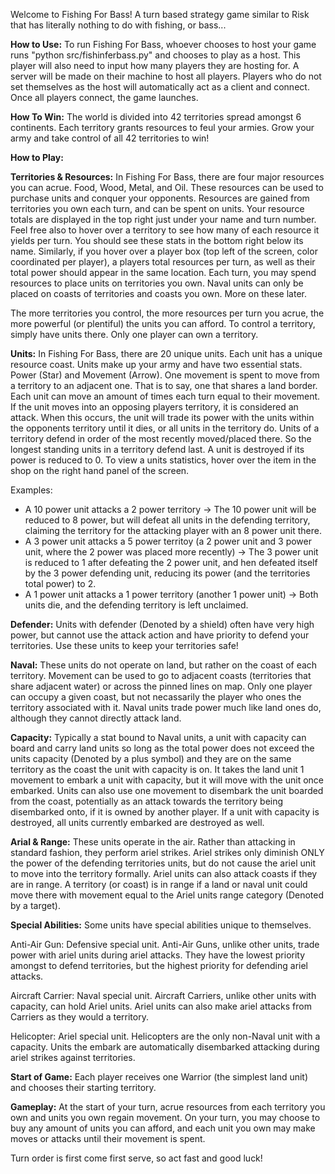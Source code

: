 Welcome to Fishing For Bass! A turn based strategy game similar to Risk that has literally nothing to do with fishing, or bass...

**How to Use:**
To run Fishing For Bass, whoever chooses to host your game runs "python src/fishinferbass.py" and chooses to play as a host. This player will also need to input how many players
they are hosting for. A server will be made on their machine to host all players. Players who do not set themselves as the host will automatically act as a client and connect. Once
all players connect, the game launches.

**How To Win:**
The world is divided into 42 territories spread amongst 6 continents. Each territory grants resources to feul your armies. Grow your army and take control of all 42 territories to win!

**How to Play:**

**Territories & Resources:**
In Fishing For Bass, there are four major resources you can acrue. Food, Wood, Metal, and Oil. These resources can be used to purchase units and conquer your opponents. Resources are gained from territories you own each turn, and can be
spent on units. Your resource totals are displayed in the top right just under your name and turn number. Feel free also to hover over a territory to see how many of each resource it yields per turn. You should see these stats in the
bottom right below its name. Similarly, if you hover over a player box (top left of the screen, color coordinated per player), a players total resources per turn, as well as their total power should appear in the same location. Each
turn, you may spend resources to place units on territories you own. Naval units can only be placed on coasts of territories and coasts you own. More on these later.

The more territories you control, the more resources per turn you acrue, the more powerful (or plentiful) the units you can afford. To control a territory, simply have units there. Only one player can own a territory.

**Units:**
In Fishing For Bass, there are 20 unique units. Each unit has a unique resource coast. Units make up your army and have two essential stats. Power (Star) and Movement (Arrow). One movement is spent to move from a territory to an adjacent one.
That is to say, one that shares a land border. Each unit can move an amount of times each turn equal to their movement. If the unit moves into an opposing players territory, it is considered an attack. When this occurs, the unit will trade its power
with the units within the opponents territory until it dies, or all units in the territory do. Units of a territory defend in order of the most recently moved/placed there. So the longest standing units in a territory defend last. A unit is
destroyed if its power is reduced to 0. To view a units statistics, hover over the item in the shop on the right hand panel of the screen.

Examples:
- A 10 power unit attacks a 2 power territory -> The 10 power unit will be reduced to 8 power, but will defeat all units in the defending territory, claiming the territory for the attacking player with an 8 power unit there.
- A 3 power unit attacks a 5 power territoy (a 2 power unit and 3 power unit, where the 2 power was placed more recently) -> The 3 power unit is reduced to 1 after defeating the 2 power unit, and hen defeated itself by the 3 power defending
  unit, reducing its power (and the territories total power) to 2.
- A 1 power unit attacks a 1 power territory (another 1 power unit) -> Both units die, and the defending territory is left unclaimed.

**Defender:**
Units with defender (Denoted by a shield) often have very high power, but cannot use the attack action and have priority to defend your territories. Use these units to keep your territories safe!

**Naval:**
These units do not operate on land, but rather on the coast of each territory. Movement can be used to go to adjacent coasts (territories that share adjacent water) or across the pinned lines on map. Only one player can occupy a given coast, but
not necassarily the player who ones the territory associated with it. Naval units trade power much like land ones do, although they cannot directly attack land.

**Capacity:**
Typically a stat bound to Naval units, a unit with capacity can board and carry land units so long as the total power does not exceed the units capacity (Denoted by a plus symbol) and they are on the same territory as the coast the unit with
capacity is on. It takes the land unit 1 movement to embark a unit with capacity, but it will move with the unit once embarked. Units can also use one movement to disembark the unit boarded from the coast, potentially as an attack towards the territory
being disembarked onto, if it is owned by another player. If a unit with capacity is destroyed, all units currently embarked are destroyed as well.

**Arial & Range:**
These units operate in the air. Rather than attacking in standard fashion, they perform ariel strikes. Ariel strikes only diminish ONLY the power of the defending territories units, but do not cause the ariel unit to move into the territory formally. Ariel units
can also attack coasts if they are in range. A territory (or coast) is in range if a land or naval unit could move there with movement equal to the Ariel units range category (Denoted by a target).

**Special Abilities:**
Some units have special abilities unique to themselves.

Anti-Air Gun:
Defensive special unit. Anti-Air Guns, unlike other units, trade power with ariel units during ariel attacks. They have the lowest priority amongst to defend territories, but the highest priority for defending ariel attacks.

Aircraft Carrier:
Naval special unit. Aircraft Carriers, unlike other units with capacity, can hold Ariel units. Ariel units can also make ariel attacks from Carriers as they would a territory.

Helicopter:
Ariel special unit. Helicopters are the only non-Naval unit with a capacity. Units the embark are automatically disembarked attacking during ariel strikes against territories.

**Start of Game:**
Each player receives one Warrior (the simplest land unit) and chooses their starting territory.

**Gameplay:**
At the start of your turn, acrue resources from each territory you own and units you own regain movement. On your turn, you may choose to buy any amount of units you can afford, and each unit you own may make moves or attacks until their movement is spent.

Turn order is first come first serve, so act fast and good luck!
